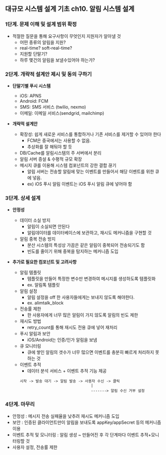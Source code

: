 ## 대규모 시스템 설계 기초 ch10. 알림 시스템 설계

### 1단계. 문제 이해 및 설계 범위 확정
- 적절한 질문을 통해 요구사항이 무엇인지 지원자가 알아낼 것
  - 어떤 종류의 알림을 지원?
  - real-time? soft-real-time?
  - 지원할 단말기?
  - 하루 몇건의 알림을 보낼수있어야 하는가?

### 2단계. 개략적 설계안 제시 및 동의 구하기
- **단말기별 푸시 시스템**
  - iOS: APNS
  - Android: FCM
  - SMS: SMS 서비스 (twilio, nexmo)
  - 이메일: 이메일 서비스(sendgrid, mailchimp)

- **개략적 설계안**
  - 확장성: 쉽게 새로운 서비스를 통합하거나 기존 서비스를 제거할 수 있어야 한다
    - FCM은 중국에서는 사용할 수 없음. 
    - 추상화를 잘 해둬야 할 듯
  - DB/Cache를 알림시스템의 주 서버에서 분리
  - 알림 서버 증설 & 수평적 규모 확장
  - 메시지 큐를 이용해 시스템 컴포넌트의 강한 결합 끊기
    - 알림 서버는 전송할 알림에 맞는 이벤트를 만들어서 해당 이벤트를 위한 큐에 넣음. 
    - ex) iOS 푸시 알림 이벤트는 iOS 푸시 알림 큐에 넣어야 함

### 3단계. 상세 설계
- **안정성**
  - 데이터 소실 방지
    - 알림이 소실되면 안된다
    - 알림데이터를 데이터베이스에 보관하고, 재시도 메커니즘을 구현할 것
  - 알림 중복 전송 방지
    - 분산 시스템의 특성상 가끔은 같은 알림이 중복되어 전송되기도 함
    - 빈도를 줄이기 위해 중복을 탐지하는 메커니즘 도입

- **추가로 필요한 컴포넌트 및 고려사항**
  - 알림 템플릿
    - 템플릿을 만들어 특정한 변수만 변경하여 메시지를 생성하도록 템플릿화
    - ex. 알림톡 템플릿
  - 알림 설정
    - 알림 설정을 off 한 사용자들에게는 보내지 않도록 해야한다. 
    - ex. alimtalk_block
  - 전송률 제한
    - 한 사용자에게 너무 많은 알림이 가지 않도록 알림의 빈도 제한
  - 재시도 방법
    - retry_count를 통해 재시도 전용 큐에 넣어 재처리
  - 푸시 알림과 보안
    - iOS/Android는 인증/인가 알림을 보냄
  - 큐 모니터링
    - 큐에 쌓인 알림의 갯수가 너무 많으면 이벤트를 충분히 빠르게 처리하지 못하는 것
  - 이벤트 추적
    - 데이터 분석 서비스 + 이벤트 추적 기능 제공
    ```
    시작 -> 발송 대기 -> 알림 발송 -> 사용자 수신 -> 클릭
                                    |
                                    -------> 알림 수신 거부 설정
    ```

### 4단계. 마무리
- 안정성 : 메시지 전송 실패율을 낮추려 재시도 메커니즘 도입
- 보안 : 인증된 클라이언트만이 알림을 보내도록 appKey/appSecret 등의 메커니즘 이용
- 이벤트 추적 및 모니터링 : 알림 생성 ~ 만들어진 후 각 단계마다 이벤트 추적+모니터링할 것
- 사용자 설정, 전송률 제한

